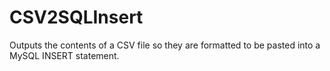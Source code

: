 # CSV2SQLInsert
Outputs the contents of a CSV file so they are formatted to be pasted into a MySQL INSERT statement.
